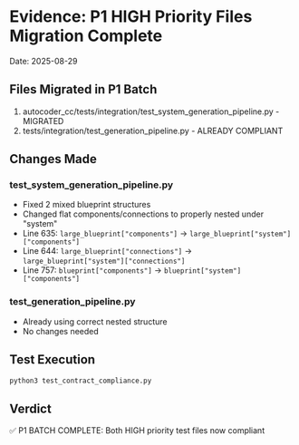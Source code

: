 # Evidence: P1 HIGH Priority Files Migration Complete
Date: 2025-08-29

## Files Migrated in P1 Batch
1. autocoder_cc/tests/integration/test_system_generation_pipeline.py - MIGRATED
2. tests/integration/test_generation_pipeline.py - ALREADY COMPLIANT

## Changes Made

### test_system_generation_pipeline.py
- Fixed 2 mixed blueprint structures
- Changed flat components/connections to properly nested under "system"
- Line 635: `large_blueprint["components"]` → `large_blueprint["system"]["components"]`
- Line 644: `large_blueprint["connections"]` → `large_blueprint["system"]["connections"]`
- Line 757: `blueprint["components"]` → `blueprint["system"]["components"]`

### test_generation_pipeline.py
- Already using correct nested structure
- No changes needed

## Test Execution
```bash
python3 test_contract_compliance.py
```

## Verdict
✅ P1 BATCH COMPLETE: Both HIGH priority test files now compliant